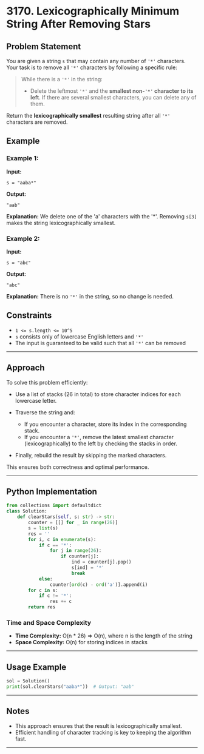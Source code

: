 # 3170. Lexicographically Minimum String After Removing Stars

## Problem Statement

You are given a string `s` that may contain any number of `'*'` characters. Your task is to remove all `'*'` characters by following a specific rule:

> While there is a `'*'` in the string:
>
> * Delete the leftmost `'*'` and the **smallest non-`'*'` character to its left**. If there are several smallest characters, you can delete any of them.

Return the **lexicographically smallest** resulting string after all `'*'` characters are removed.

## Example

### Example 1:

**Input:**

```
s = "aaba*"
```

**Output:**

```
"aab"
```

**Explanation:**
We delete one of the 'a' characters with the '\*'. Removing `s[3]` makes the string lexicographically smallest.

### Example 2:

**Input:**

```
s = "abc"
```

**Output:**

```
"abc"
```

**Explanation:**
There is no `'*'` in the string, so no change is needed.

## Constraints

* `1 <= s.length <= 10^5`
* `s` consists only of lowercase English letters and `'*'`
* The input is guaranteed to be valid such that all `'*'` can be removed

---

## Approach

To solve this problem efficiently:

* Use a list of stacks (26 in total) to store character indices for each lowercase letter.
* Traverse the string and:

  * If you encounter a character, store its index in the corresponding stack.
  * If you encounter a `'*'`, remove the latest smallest character (lexicographically) to the left by checking the stacks in order.
* Finally, rebuild the result by skipping the marked characters.

This ensures both correctness and optimal performance.

---

## Python Implementation

```python
from collections import defaultdict
class Solution:
    def clearStars(self, s: str) -> str:
        counter = [[] for _ in range(26)]
        s = list(s)
        res = ''
        for i, c in enumerate(s):
            if c == '*':
                for j in range(26):
                    if counter[j]:
                        ind = counter[j].pop()
                        s[ind] = '*'
                        break
            else:
                counter[ord(c) - ord('a')].append(i)
        for c in s:
            if c != '*':
                res += c
        return res
```

### Time and Space Complexity

* **Time Complexity:** O(n \* 26) => O(n), where n is the length of the string
* **Space Complexity:** O(n) for storing indices in stacks

---

## Usage Example

```python
sol = Solution()
print(sol.clearStars("aaba*"))  # Output: "aab"
```

---

## Notes

* This approach ensures that the result is lexicographically smallest.
* Efficient handling of character tracking is key to keeping the algorithm fast.

---



